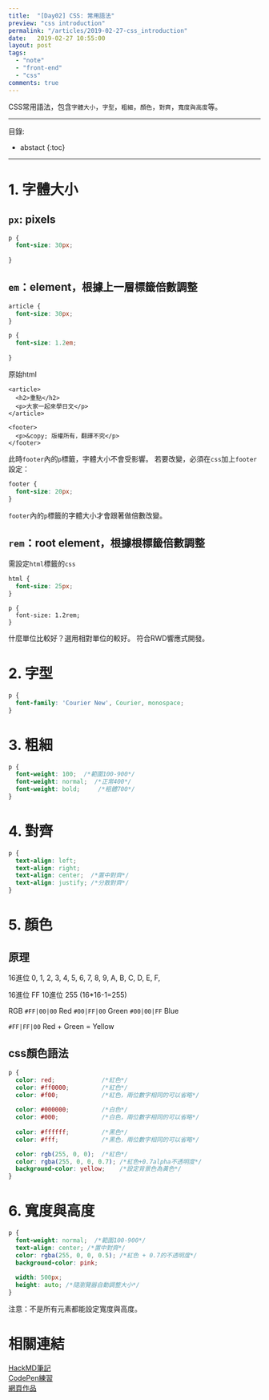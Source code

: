 ```yaml
---
title:  "[Day02] CSS: 常用語法"
preview: "css introduction"
permalink: "/articles/2019-02-27-css_introduction"
date:   2019-02-27 10:55:00
layout: post
tags:
  - "note"  
  - "front-end"
  - "css"  
comments: true
---
```


CSS常用語法，包含`字體大小`，`字型`，`粗細`，`顏色`，`對齊`，`寬度與高度`等。
<!-- more -->

---
目錄:
* abstact
{:toc}

---

# 1. 字體大小

## `px`: pixels
```css
p {
  font-size: 30px; 
  
}
```
## `em`：element，根據上一層標籤倍數調整
```css
article {
  font-size: 30px;
}

p {
  font-size: 1.2em; 
  
}
```
原始html
```htmlembedded=
<article>
  <h2>重點</h2>
  <p>大家一起來學日文</p>
</article>

<footer>
  <p>&copy; 版權所有，翻譯不究</p>
</footer>
```
此時`footer`內的`p`標籤，字體大小不會受影響。
若要改變，必須在`css`加上`footer`設定：
```css
footer {
  font-size: 20px;  
}
```
`footer`內的`p`標籤的字體大小才會跟著做倍數改變。

## `rem`：root element，根據根標籤倍數調整
需設定`html`標籤的`css`
```css
html {
  font-size: 25px;
}
```
```css=
p {
  font-size: 1.2rem;
}
```
什麼單位比較好？選用相對單位的較好。
符合RWD響應式開發。

# 2. 字型

```css
p {
  font-family: 'Courier New', Courier, monospace;
}
```

# 3. 粗細
```css
p {
  font-weight: 100;  /*範圍100-900*/
  font-weight: normal;  /*正常400*/
  font-weight: bold;     /*粗體700*/
}
```
# 4. 對齊

```css
p {
  text-align: left;
  text-align: right;
  text-align: center;  /*置中對齊*/
  text-align: justify; /*分散對齊*/  
}
```

# 5. 顏色

## 原理
16進位
0, 1, 2, 3, 4, 5, 6, 7,
8, 9, A, B, C, D, E, F,

16進位  FF
10進位 255 (16*16-1=255)

RGB
`#FF|00|00` Red
`#00|FF|00` Green
`#00|00|FF` Blue

`#FF|FF|00` Red + Green = Yellow

## css顏色語法
```css
p {
  color: red;             /*紅色*/
  color: #ff0000;         /*紅色*/
  color: #f00;            /*紅色，兩位數字相同的可以省略*/  
  
  color: #000000;         /*白色*/  
  color: #000;            /*白色，兩位數字相同的可以省略*/  
  
  color: #ffffff;         /*黑色*/
  color: #fff;            /*黑色，兩位數字相同的可以省略*/  

  color: rgb(255, 0, 0);  /*紅色*/
  color: rgba(255, 0, 0, 0.7); /*紅色+0.7alpha不透明度*/
  background-color: yellow;    /*設定背景色為黃色*/
} 
```

# 6. 寬度與高度

```css
p {
  font-weight: normal;  /*範圍100-900*/  
  text-align: center; /*置中對齊*/
  color: rgba(255, 0, 0, 0.5); /*紅色 + 0.7的不透明度*/
  background-color: pink;
  
  width: 500px;
  height: auto; /*隨瀏覽器自動調整大小*/
}
```

注意：不是所有元素都能設定寬度與高度。

# 相關連結
[HackMD筆記](https://hackmd.io/ELSQzlWXRp238OBqsw3ttA?view)  
[CodePen練習](https://codepen.io/tingtinghsu/details/ZPbEGL)  
[網頁作品](../public/notedemo/cssdemo/02-introduction.html)